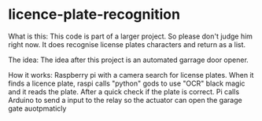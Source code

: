 # licence-plate-recognition

What is this:
  This code is part of a larger project. So please don't judge him right now. It does recognise license plates characters and return as a list.

The idea: 
  The idea after this project is an automated garrage door opener.

How it works:
  Raspberry pi with a camera search for license plates. When it finds a licence plate, raspi calls "python" gods to use "OCR" black magic and it reads the plate. After a quick check if the plate is correct. Pi calls Arduino to send a input to the relay so the actuator can open the garage gate auotpmaticly
